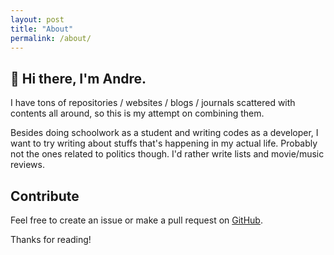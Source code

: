 ```yaml
---
layout: post
title: "About"
permalink: /about/
---
```


## 👋 Hi there, I'm Andre.

I have tons of repositories / websites / blogs / journals scattered with contents all around, so this is my attempt on combining them.

Besides doing schoolwork as a student and writing codes as a developer, I want to try writing about stuffs that's happening in my actual life. Probably not the ones related to politics though. I'd rather write lists and movie/music reviews.

## Contribute
Feel free to create an issue or make a pull request on [GitHub](https://github.com/drepram/djoernal).

Thanks for reading!
